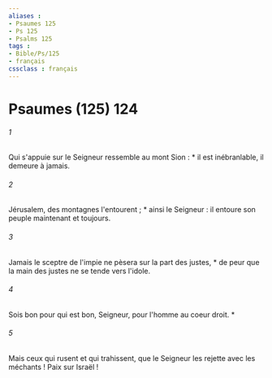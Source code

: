 ```yaml
---
aliases : 
- Psaumes 125
- Ps 125
- Psalms 125
tags : 
- Bible/Ps/125
- français
cssclass : français
---
```


# Psaumes (125) 124

###### 1
Qui s'appuie sur le Seigneur ressemble au mont Sion : * il est inébranlable, il demeure à jamais.
###### 2
Jérusalem, des montagnes l'entourent ; * ainsi le Seigneur : il entoure son peuple maintenant et toujours.
###### 3
Jamais le sceptre de l'impie ne pèsera sur la part des justes, * de peur que la main des justes ne se tende vers l'idole.
###### 4
Sois bon pour qui est bon, Seigneur, pour l'homme au coeur droit. *
###### 5
Mais ceux qui rusent et qui trahissent, que le Seigneur les rejette avec les méchants !
Paix sur Israël !

